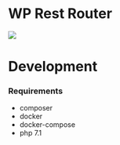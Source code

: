 WP Rest Router
========

![](https://github.com/j-arens/wp-rest-router/workflows/CI/badge.svg)

# Development

### Requirements

* composer
* docker
* docker-compose
* php 7.1
